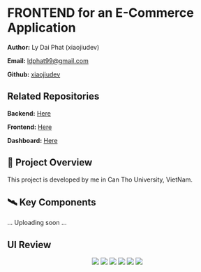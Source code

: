 # FRONTEND for an E-Commerce Application

**Author:** Ly Dai Phat (xiaojiudev)

**Email:** ldphat99@gmail.com

**Github:** [xiaojiudev](https://github.com/xiaojiudev)

## Related Repositories
**Backend:** [Here](https://github.com/xiaojiudev/dandelion_backend.git)

**Frontend:** [Here](https://github.com/xiaojiudev/dandelion_frontend.git)

**Dashboard:** [Here](https://github.com/xiaojiudev/dandelion_dashboard.git)

## 🚀 Project Overview

This project is developed by me in Can Tho University, VietNam.

## 🛰️ Key Components

... Uploading soon ...

## UI Review


<p align="center">
    <img src="https://res.cloudinary.com/de8xbko8y/image/upload/v1704196827/demo/dandelion_nextjs/screencapture-localhost-3000-2023-08-12-21_36_42_u7jhkj.png">
    <img src="https://res.cloudinary.com/de8xbko8y/image/upload/v1704196824/demo/dandelion_nextjs/screencapture-localhost-3000-product-1-2023-08-23-23_38_08_yrdejc.png">
    <img src="https://res.cloudinary.com/de8xbko8y/image/upload/v1704196823/demo/dandelion_nextjs/screencapture-localhost-3000-session-signin-2023-09-05-22_53_26_pauqc3.png">
    <img src="https://res.cloudinary.com/de8xbko8y/image/upload/v1704196821/demo/dandelion_nextjs/screencapture-localhost-3000-session-signin-2023-09-04-17_10_39_zxyqje.png">
    <img src="https://res.cloudinary.com/de8xbko8y/image/upload/v1704196833/demo/dandelion_nextjs/screencapture-localhost-3000-checkout-cart-2023-09-04-17_11_39_fvlhtq.png">
    <img src="https://res.cloudinary.com/de8xbko8y/image/upload/v1704196830/demo/dandelion_nextjs/screencapture-localhost-3000-checkout-payment-success-2023-09-04-17_12_07_uxhvmo.png">
</p>


